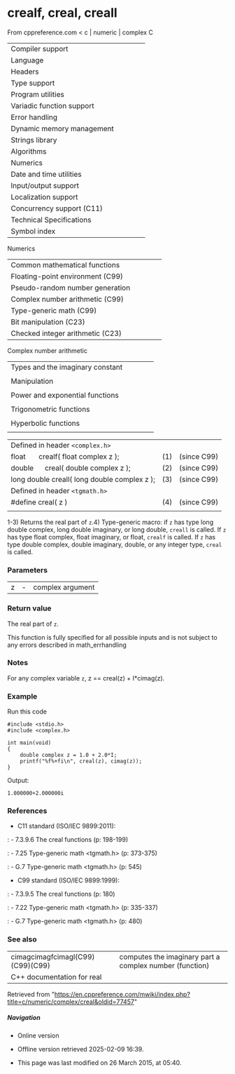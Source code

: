 # crealf, creal, creall

From cppreference.com
< c‎ | numeric‎ | complex
 C

|  |  |  |  |  |
| --- | --- | --- | --- | --- |
| Compiler support | | | | |
| Language | | | | |
| Headers | | | | |
| Type support | | | | |
| Program utilities | | | | |
| Variadic function support | | | | |
| Error handling | | | | |
| Dynamic memory management | | | | |
| Strings library | | | | |
| Algorithms | | | | |
| Numerics | | | | |
| Date and time utilities | | | | |
| Input/output support | | | | |
| Localization support | | | | |
| Concurrency support (C11) | | | | |
| Technical Specifications | | | | |
| Symbol index | | | | |

 Numerics

|  |  |  |  |  |
| --- | --- | --- | --- | --- |
| Common mathematical functions | | | | |
| Floating-point environment (C99) | | | | |
| Pseudo-random number generation | | | | |
| Complex number arithmetic (C99) | | | | |
| Type-generic math (C99) | | | | |
| Bit manipulation (C23) | | | | |
| Checked integer arithmetic (C23) | | | | |

 Complex number arithmetic

|  |  |  |  |  |
| --- | --- | --- | --- | --- |
| Types and the imaginary constant | | | | |
| |  |  |  |  |  | | --- | --- | --- | --- | --- | | complex(C99) | | | | | | _Complex_I(C99) | | | | | | CMPLX(C11) | | | | | | |  |  |  |  |  | | --- | --- | --- | --- | --- | | imaginary(C99) | | | | | | _Imaginary_I(C99) | | | | | | I(C99) | | | | | |
| Manipulation | | | | |
| |  |  |  |  |  | | --- | --- | --- | --- | --- | | cimag(C99) | | | | | | ****creal****(C99) | | | | | | carg(C99) | | | | | | |  |  |  |  |  | | --- | --- | --- | --- | --- | | cabs(C99) | | | | | | conj(C99) | | | | | | cproj(C99) | | | | | |
| Power and exponential functions | | | | |
| |  |  |  |  |  | | --- | --- | --- | --- | --- | | cexp(C99) | | | | | | clog(C99) | | | | | | |  |  |  |  |  | | --- | --- | --- | --- | --- | | cpow(C99) | | | | | | csqrt(C99) | | | | | |
| Trigonometric functions | | | | |
| |  |  |  |  |  | | --- | --- | --- | --- | --- | | ccos(C99) | | | | | | csin(C99) | | | | | | ctan(C99) | | | | | | |  |  |  |  |  | | --- | --- | --- | --- | --- | | cacos(C99) | | | | | | casin(C99) | | | | | | catan(C99) | | | | | |
| Hyperbolic functions | | | | |
| |  |  |  |  |  | | --- | --- | --- | --- | --- | | ccosh(C99) | | | | | | csinh(C99) | | | | | | ctanh(C99) | | | | | | |  |  |  |  |  | | --- | --- | --- | --- | --- | | cacosh(C99) | | | | | | casinh(C99) | | | | | | catanh(C99) | | | | | |

|  |  |  |
| --- | --- | --- |
| Defined in header `<complex.h>` |  |  |
| float       crealf( float complex z ); | (1) | (since C99) |
| double      creal( double complex z ); | (2) | (since C99) |
| long double creall( long double complex z ); | (3) | (since C99) |
| Defined in header `<tgmath.h>` |  |  |
| #define creal( z ) | (4) | (since C99) |
|  |  |  |

1-3) Returns the real part of `z`.4) Type-generic macro: if `z` has type long double complex, long double imaginary, or long double, `creall` is called. If `z` has type float complex, float imaginary, or float, `crealf` is called. If `z` has type double complex, double imaginary, double, or any integer type, `creal` is called.

### Parameters

|  |  |  |
| --- | --- | --- |
| z | - | complex argument |

### Return value

The real part of `z`.

This function is fully specified for all possible inputs and is not subject to any errors described in math_errhandling

### Notes

For any complex variable `z`, z == creal(z) + I\*cimag(z).

### Example

Run this code

```
#include <stdio.h>
#include <complex.h>
 
int main(void)
{    
    double complex z = 1.0 + 2.0*I;
    printf("%f%+fi\n", creal(z), cimag(z));
}

```

Output:

```
1.000000+2.000000i

```

### References

- C11 standard (ISO/IEC 9899:2011):

:   - 7.3.9.6 The creal functions (p: 198-199)

:   - 7.25 Type-generic math <tgmath.h> (p: 373-375)

:   - G.7 Type-generic math <tgmath.h> (p: 545)

- C99 standard (ISO/IEC 9899:1999):

:   - 7.3.9.5 The creal functions (p: 180)

:   - 7.22 Type-generic math <tgmath.h> (p: 335-337)

:   - G.7 Type-generic math <tgmath.h> (p: 480)

### See also

|  |  |
| --- | --- |
| cimagcimagfcimagl(C99)(C99)(C99) | computes the imaginary part a complex number   (function) |
| C++ documentation for real | |

Retrieved from "<https://en.cppreference.com/mwiki/index.php?title=c/numeric/complex/creal&oldid=77457>"

##### Navigation

- Online version
- Offline version retrieved 2025-02-09 16:39.

- This page was last modified on 26 March 2015, at 05:40.